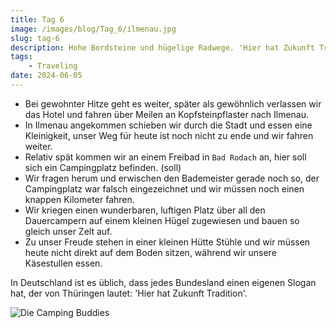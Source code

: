 ```yaml
---
title: Tag 6
image: /images/blog/Tag_6/ilmenau.jpg
slug: tag-6
description: Hohe Bordsteine und hügelige Radwege. 'Hier hat Zukunft Tradition!'.
tags: 
    - Traveling
date: 2024-06-05
---
```


- Bei gewohnter Hitze geht es weiter, später als gewöhnlich verlassen wir das Hotel und fahren über Meilen an Kopfsteinpflaster nach Ilmenau.
- In Ilmenau angekommen schieben wir durch die Stadt und essen eine Kleinigkeit, unser Weg für heute ist noch nicht zu ende und wir fahren weiter.
- Relativ spät kommen wir an einem Freibad in `Bad Rodach` an, hier soll sich ein Campingplatz befinden. (soll)
- Wir fragen herum und erwischen den Bademeister gerade noch so, der Campingplatz war falsch eingezeichnet und wir müssen noch einen knappen Kilometer fahren.
- Wir kriegen einen wunderbaren, luftigen Platz über all den Dauercampern auf einem kleinen Hügel zugewiesen und bauen so gleich unser Zelt auf.
- Zu unser Freude stehen in einer kleinen Hütte Stühle und wir müssen heute nicht direkt auf dem Boden sitzen, während wir unsere Käsestullen essen.

<sidenote title="Hier hat Zukunft Tradition">
	<p>In Deutschland ist es üblich, dass jedes Bundesland einen eigenen Slogan hat, der von Thüringen lautet: 'Hier hat Zukunft Tradition'.</p>
</sidenote>

![Die Camping Buddies](/images/blog/Tag_6/bad-rodach.jpg)